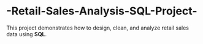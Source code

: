 # -Retail-Sales-Analysis-SQL-Project-
This project demonstrates how to design, clean, and analyze retail sales data using **SQL**.  

